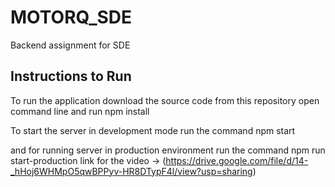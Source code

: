 # MOTORQ_SDE
Backend assignment for SDE 
## Instructions to Run
To run the application download the source code from this repository
open command line and run npm install

To start the server in development mode run the command npm start

and for running server in production environment run the command npm run start-production
link for the video -> (https://drive.google.com/file/d/14-_hHoj6WHMpO5qwBPPyv-HR8DTypF4l/view?usp=sharing)
